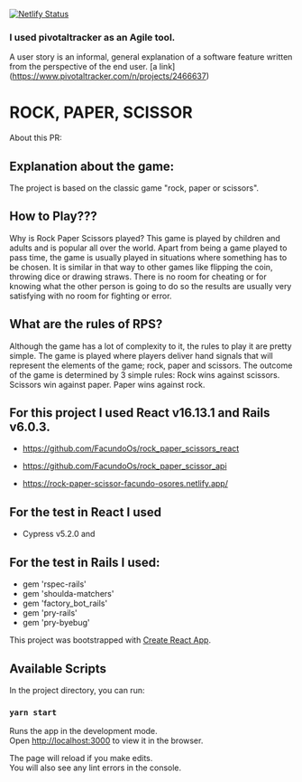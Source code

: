 [![Netlify Status](https://api.netlify.com/api/v1/badges/0602c5ce-a6dc-4d33-8b17-e6089de465c7/deploy-status)](https://app.netlify.com/sites/rock-paper-scissor-facundo-osores/deploys)

### I used pivotaltracker as an Agile tool. 
A user story is an informal, general explanation of a software feature written from the perspective of the end user.
[a link] (https://www.pivotaltracker.com/n/projects/2466637)

# ROCK, PAPER, SCISSOR
About this PR:

## Explanation about the game:
The project is based on the classic game "rock, paper or scissors".

## How to Play???
Why is Rock Paper Scissors played?
This game is played by children and adults and is popular all over the world. Apart from being a game played to pass time, the game is usually played in situations where something has to be chosen. It is similar in that way to other games like flipping the coin, throwing dice or drawing straws. There is no room for cheating or for knowing what the other person is going to do so the results are usually very satisfying with no room for fighting or error.

## What are the rules of RPS?
Although the game has a lot of complexity to it, the rules to play it are pretty simple. The game is played where players deliver hand signals that will represent the elements of the game; rock, paper and scissors. The outcome of the game is determined by 3 simple rules: Rock wins against scissors. Scissors win against paper. Paper wins against rock.


## For this project I used React v16.13.1 and Rails v6.0.3.
- https://github.com/FacundoOs/rock_paper_scissors_react
- https://github.com/FacundoOs/rock_paper_scissor_api

- https://rock-paper-scissor-facundo-osores.netlify.app/


## For the test in React I used 
- Cypress v5.2.0 and 

## For the test in Rails I used: 
- gem 'rspec-rails'
- gem 'shoulda-matchers'
- gem 'factory_bot_rails'
- gem 'pry-rails'
- gem 'pry-byebug'


This project was bootstrapped with [Create React App](https://github.com/facebook/create-react-app).

## Available Scripts

In the project directory, you can run:

### `yarn start`

Runs the app in the development mode.<br />
Open [http://localhost:3000](http://localhost:3000) to view it in the browser.

The page will reload if you make edits.<br />
You will also see any lint errors in the console.



